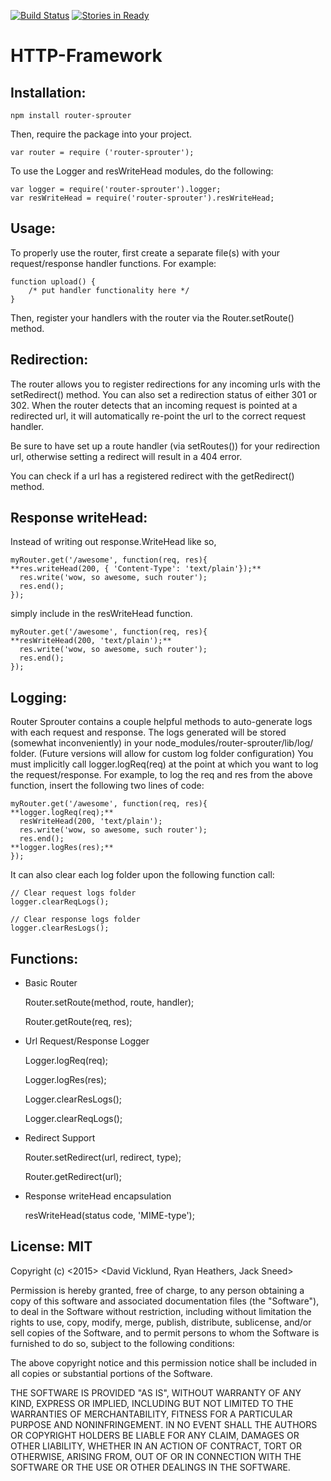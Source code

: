 [![Build Status](https://travis-ci.org/dvicklund/http-framework.svg?branch=master)](https://travis-ci.org/dvicklund/http-framework)
[![Stories in Ready](https://badge.waffle.io/dvicklund/http-framework.png?label=ready&title=Ready)](https://waffle.io/dvicklund/http-framework)
# HTTP-Framework

## Installation:

`npm install router-sprouter`

Then, require the package into your project.

```
var router = require ('router-sprouter');
```
To use the Logger and resWriteHead modules, do the following:

```
var logger = require('router-sprouter').logger;
var resWriteHead = require('router-sprouter').resWriteHead;
```

## Usage:

To properly use the router, first create a separate file(s) with your request/response handler functions. For example:

```
function upload() {
    /* put handler functionality here */
}
```

Then, register your handlers with the router via the Router.setRoute() method.

## Redirection:

The router allows you to register redirections for any incoming urls with the setRedirect() method. You can also set a redirection status of either 301 or 302. When the router detects that an incoming request is pointed at a redirected url, it will automatically re-point the url to the correct request handler.

Be sure to have set up a route handler (via setRoutes()) for your redirection url, otherwise setting a redirect will result in a 404 error.

You can check if a url has a registered redirect with the getRedirect() method.

## Response writeHead:

Instead of writing out response.WriteHead like so,

```
myRouter.get('/awesome', function(req, res){
**res.writeHead(200, { 'Content-Type': 'text/plain'});**
  res.write('wow, so awesome, such router');
  res.end();
});
```
simply include in the resWriteHead function.
```
myRouter.get('/awesome', function(req, res){
**resWriteHead(200, 'text/plain');**
  res.write('wow, so awesome, such router');
  res.end();
});
```

## Logging:

Router Sprouter contains a couple helpful methods to auto-generate logs with each request and response.  The logs generated will be stored (somewhat inconveniently) in your node_modules/router-sprouter/lib/log/ folder.  (Future versions will allow for custom log folder configuration)  You must implicitly call logger.logReq(req) at the point at which you want to log the request/response.  For example, to log the req and res from the above function, insert the following two lines of code:

```
myRouter.get('/awesome', function(req, res){
**logger.logReq(req);**
  resWriteHead(200, 'text/plain');
  res.write('wow, so awesome, such router');
  res.end();
**logger.logRes(res);**
});
```

It can also clear each log folder upon the following function call:

```
// Clear request logs folder
logger.clearReqLogs();

// Clear response logs folder
logger.clearResLogs();
```

## Functions:

   + Basic Router

        Router.setRoute(method, route, handler);

        Router.getRoute(req, res);

   + Url Request/Response Logger

        Logger.logReq(req);

        Logger.logRes(res);

        Logger.clearResLogs();

        Logger.clearReqLogs();


   + Redirect Support

        Router.setRedirect(url, redirect, type);

        Router.getRedirect(url);


   + Response writeHead encapsulation

        resWriteHead(status code, 'MIME-type');


## License: MIT

Copyright (c) <2015> <David Vicklund, Ryan Heathers, Jack Sneed>



Permission is hereby granted, free of charge, to any person obtaining a copy
of this software and associated documentation files (the "Software"), to deal
in the Software without restriction, including without limitation the rights
to use, copy, modify, merge, publish, distribute, sublicense, and/or sell
copies of the Software, and to permit persons to whom the Software is
furnished to do so, subject to the following conditions:



The above copyright notice and this permission notice shall be included in
all copies or substantial portions of the Software.



THE SOFTWARE IS PROVIDED "AS IS", WITHOUT WARRANTY OF ANY KIND, EXPRESS OR
IMPLIED, INCLUDING BUT NOT LIMITED TO THE WARRANTIES OF MERCHANTABILITY,
FITNESS FOR A PARTICULAR PURPOSE AND NONINFRINGEMENT.  IN NO EVENT SHALL THE
AUTHORS OR COPYRIGHT HOLDERS BE LIABLE FOR ANY CLAIM, DAMAGES OR OTHER
LIABILITY, WHETHER IN AN ACTION OF CONTRACT, TORT OR OTHERWISE, ARISING FROM,
OUT OF OR IN CONNECTION WITH THE SOFTWARE OR THE USE OR OTHER DEALINGS IN
THE SOFTWARE.
